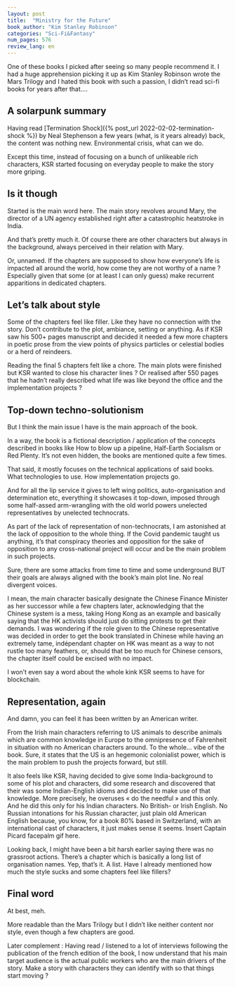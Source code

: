 ```yaml
---
layout: post
title:  "Ministry for the Future"
book_author: "Kim Stanley Robinson"
categories: "Sci-Fi&Fantasy"
num_pages: 576
review_lang: en
---
```


One of these books I picked after seeing so many people recommend it. I had a huge apprehension picking it up as Kim Stanley Robinson wrote the Mars Trilogy and I hated this book with such a passion, I didn’t read sci-fi books for years after that….

## A solarpunk summary

Having read [Termination Shock]({% post_url 2022-02-02-termination-shock %}) by Neal Stephenson a few years (what, is it years already) back, the content was nothing new. Environmental crisis, what can we do.

Except this time, instead of focusing on a bunch of unlikeable rich characters, KSR started focusing on everyday people to make the story more griping.

## Is it though

Started is the main word here. The main story revolves around Mary, the director of a UN agency established right after a catastrophic heatstroke in India.

And that’s pretty much it. Of course there are other characters but always in the background, always perceived in their relation with Mary.

Or, unnamed. If the chapters are supposed to show how everyone’s life is impacted all around the world, how come they are not worthy of a name ? Especially given that some (or at least I can only guess) make recurrent apparitions in dedicated chapters.

## Let’s talk about style

Some of the chapters feel like filler. Like they have no connection with the story. Don’t contribute to the plot, ambiance, setting or anything. As if KSR saw his 500+ pages manuscript and decided it needed a few more chapters in poetic prose from the view points of physics particles or celestial bodies or a herd of reindeers.

Reading the final 5 chapters felt like a chore. The main plots were finished but KSR wanted to close his character lines ? Or realised after 550 pages that he hadn’t really described what life was like beyond the office and the implementation projects ?

## Top-down techno-solutionism

But I think the main issue I have is the main approach of the book.

In a way, the book is a fictional description / application of the concepts described in books like How to blow up a pipeline, Half-Earth Socialism or Red Plenty. It’s not even hidden, the books are mentioned quite a few times.

That said, it mostly focuses on the technical applications of said books. What technologies to use. How implementation projects go.

And for all the lip service it gives to left wing politics, auto-organisation and determination etc, everything it showcases it top-down, imposed through some half-assed arm-wrangling with the old world powers unelected representatives by unelected technocrats.

As part of the lack of representation of non-technocrats, I am astonished at the lack of opposition to the whole thing. If the Covid pandemic taught us anything, it’s that conspiracy theories and opposition for the sake of opposition to any cross-national project will occur and be the main problem in such projects.

Sure, there are some attacks from time to time and some underground BUT their goals are always aligned with the book’s main plot line. No real divergent voices.

I mean, the main character basically designate the Chinese Finance Minister as her successor while a few chapters later, acknowledging that the Chinese system is a mess, taking Hong Kong as an example and basically saying that the HK activists should just do sitting protests to get their demands. I was wondering if the role given to the Chinese representative was decided in order to get the book translated in Chinese while having an extremely tame, indépendant chapter on HK was meant as a way to not rustle too many feathers, or, should that be too much for Chinese censors, the chapter itself could be excised with no impact.

I won’t even say a word about the whole kink KSR seems to have for blockchain.

## Representation, again

And damn, you can feel it has been written by an American writer. 

From the Irish main characters referring to US animals to describe animals which are common knowledge in Europe to the omnipresence of Fahrenheit in situation with no American characters around. To the whole… vibe of the book. Sure, it states that the US is an hegemonic colonialist power, which is the main problem to push the projects forward, but still.

It also feels like KSR, having decided to give some India-background to some of his plot and characters, did some research and discovered that their was some Indian-English idioms and decided to make use of that knowledge. More precisely, he overuses « do the needful » and this only. And he did this only for his Indian characters. No British- or Irish English. No Russian intonations for his Russian character, just plain old American English because, you know, for a book 80% based in Switzerland, with an international cast of characters, it just makes sense it seems. Insert Captain Picard facepalm gif here.

Looking back, I might have been a bit harsh earlier saying there was no grassroot actions. There’s a chapter which is basically a long list of organisation names. Yep, that’s it. A list. Have I already mentioned how much the style sucks and some chapters feel like fillers?

## Final word

At best, meh.

More readable than the Mars Trilogy but I didn’t like neither content nor style, even though a few chapters are good.

Later complement : Having read / listened to a lot of interviews following the publication of the french edition of the book, I now understand that his main target audience is the actual public workers who are the main drivers of the story. Make a story with characters they can identify with so that things start moving ? 
